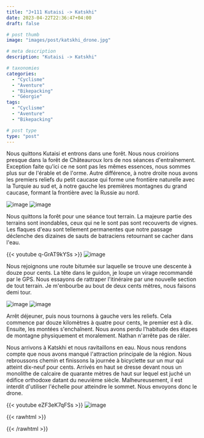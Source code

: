 ```yaml
---
title: "J+111 Kutaisi -> Katskhi"
date: 2023-04-22T22:36:47+04:00
draft: false

# post thumb
image: "images/post/katskhi_drone.jpg"

# meta description
description: "Kutaisi -> Katskhi"

# taxonomies
categories:
  - "Cyclisme" 
  - "Aventure" 
  - "Bikepacking"
  - "Géorgie" 
tags:
  - "Cyclisme" 
  - "Aventure" 
  - "Bikepacking" 

# post type
type: "post"
---
```


Nous quittons Kutaisi et entrons dans une forêt. Nous nous croirions presque dans la forêt de Châteauroux lors de nos séances d'entraînement. Exception faite qu'ici ce ne sont pas les mêmes essences, nous sommes plus sur de l'érable et de l'orme. Autre différence, à notre droite nous avons les premiers reliefs du petit caucase qui forme une frontière naturelle avec la Turquie au sud et, à notre gauche les premières montagnes du grand caucase, formant la frontière avec la Russie au nord. 

![image](../../images/post/katskhi_foret.jpg)
![image](../../images/post/katskhi_neige.jpg)

Nous quittons la forêt pour une séance tout terrain. La majeure partie des terrains sont inondables, ceux qui ne le sont pas sont recouverts de vignes. Les flaques d'eau sont tellement permanentes que notre passage déclenche des dizaines de sauts de batraciens retournant se cacher dans l'eau. 

{{< youtube q-GrAT9kYSs >}} 
![image](../../images/post/katskhi_vigne.jpg)

Nous rejoignons une route bitumée sur laquelle se trouve une descente à douze pour cents. La tête dans le guidon, je loupe un virage recommandé par le GPS. Nous essayons de rattraper l'itinéraire par une nouvelle section de tout terrain. Je m'enbourbe au bout de deux cents mètres, nous faisons demi tour. 

![image](../../images/post/katskhi_boue.jpg)
![image](../../images/post/katskhi_chaussures.jpg)

Arrêt déjeuner, puis nous tournons à gauche vers les reliefs. Cela commence par douze kilomètres à quatre pour cents, le premier est à dix. Ensuite, les montées s'enchaînent. Nous avons perdu l'habitude des étapes de montagne physiquement et moralement. Nathan n'arrête pas de râler. 

Nous arrivons à Katskhi et nous ravitaillons en eau. Nous nous rendons compte que nous avons manqué l'attraction principale de la région. Nous rebroussons chemin et finissons la journée à bicyclette sur un mur qui atteint dix-neuf pour cents. Arrivés en haut se dresse devant nous un monolithe de calcaire de quarante mètres de haut sur lequel est juché un édifice orthodoxe datant du neuvième siècle. Malheureusement, il est interdit d'utiliser l'échelle pour atteindre le sommet. Nous envoyons donc le drone. 

{{< youtube eZF3eK7qFSs >}} 
![image](../../images/post/katskhi_monastere.jpg)

{{< rawhtml >}} 
<div class="strava-embed-placeholder" data-embed-type="activity" data-embed-id="8937239580"></div><script src="https://strava-embeds.com/embed.js"></script>
{{< /rawhtml >}} 

